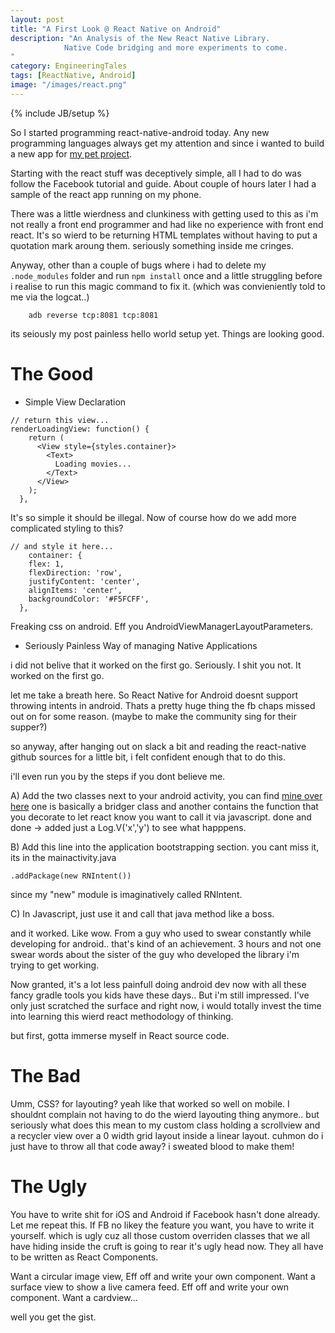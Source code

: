 ```yaml
---
layout: post
title: "A First Look @ React Native on Android"
description: "An Analysis of the New React Native Library.
			Native Code bridging and more experiments to come.
"
category: EngineeringTales
tags: [ReactNative, Android]
image: "/images/react.png"
---
```

{% include JB/setup %}

So I started programming react-native-android today. Any new programming languages always get my attention and since i wanted to build a new app for [my pet project](http://wingztv.com). 

Starting with the react stuff was deceptively simple, all I had to do was follow the Facebook tutorial and guide. About couple of hours later I had a sample of the react app running on my phone.

There was a little wierdness and clunkiness with getting used to this as i'm not really a front end programmer and had like no experience with front end react.
It's so wierd to be returning HTML templates without having to put a quotation mark aroung them. seriously something inside me cringes.

Anyway, other than a couple of bugs where i had to delete my `.node_modules` folder and run `npm install` once and a little struggling before i realise to run this magic command to fix it. (which was convieniently told to me via the logcat..) 

```
    adb reverse tcp:8081 tcp:8081
```

its seiously my post painless hello world setup yet. Things are looking good.

# The Good 

* Simple View Declaration

```
// return this view...
renderLoadingView: function() {
    return (
      <View style={styles.container}>
        <Text>
          Loading movies...
        </Text>
      </View>
    );
  },
```

It's so simple it should be illegal. Now of course how do we add more complicated styling to this?

```
// and style it here...
	container: {
    flex: 1,
    flexDirection: 'row',
    justifyContent: 'center',
    alignItems: 'center',
    backgroundColor: '#F5FCFF',
  },
```

Freaking css on android. Eff you AndroidViewManagerLayoutParameters. 


* Seriously Painless Way of managing Native Applications

i did not belive that it worked on the first go.
Seriously. I shit you not. It worked on the first go.

let me take a breath here. So React Native for Android doesnt support throwing intents in android. Thats a pretty huge thing the fb chaps missed out on for some reason. (maybe to make the community sing for their supper?)

so anyway, after hanging out on slack a bit and reading the react-native github sources for a little bit, i felt confident enough that to do this.

i'll even run you by the steps if you dont believe me.

A) Add the two classes next to your android activity, you can find [mine over here](https://github.com/chaimedia/chai-android/tree/master/android/app/src/main/java/com/awesomeproject)
one is basically a bridger class and another contains the function that you decorate to let react know you want to call it via javascript.
done and done -> added just a Log.V('x','y') to see what happpens.

B) Add this line into the application bootstrapping section. you cant miss it, its in the mainactivity.java

```
.addPackage(new RNIntent())
```

since my "new" module is imaginatively called RNIntent.

C) In Javascript, just use it and call that java method like a boss.

and it worked. Like wow. From a guy who used to swear constantly while developing for android.. that's kind of an achievement. 3 hours and not one swear words about the sister of the guy who developed the library i'm trying to get working.

Now granted, it's a lot less painfull doing android dev now with all these fancy gradle tools you kids have these days.. But i'm still impressed. 
I've only just scratched the surface and right now, i would totally invest the time into learning this wierd react methodology of thinking.

but first, gotta immerse myself in React source code. 

# The Bad

Umm, CSS? for layouting? yeah like that worked so well on mobile. I shouldnt complain not having to do the wierd layouting thing anymore.. but seriously what does this mean to my custom class holding a scrollview and a recycler view over a 0 width grid layout inside a linear layout.
cuhmon do i just have to throw all that code away? i sweated blood to make them!

# The Ugly

You have to write shit for iOS and Android if Facebook hasn't done already.
Let me repeat this.
If FB no likey the feature you want, you have to write it yourself.
which is ugly cuz all those custom overriden classes that we all have hiding inside the cruft is going to rear it's ugly head now. They all have to be written as React Components.

Want a circular image view, Eff off and write your own component.
Want a surface view to show a live camera feed. Eff off and write your own component.
Want a cardview...

well you get the gist.

